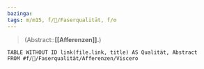 ```yaml
---
bazinga: 
tags: m/m15, f/🧠/Faserqualität, f/⚙️
---
```

> (Abstract::**[[Afferenzen]].**)
```dataview
TABLE WITHOUT ID link(file.link, title) AS Qualität, Abstract
FROM #f/🧠/Faserqualität/Afferenzen/Viscero 
```
